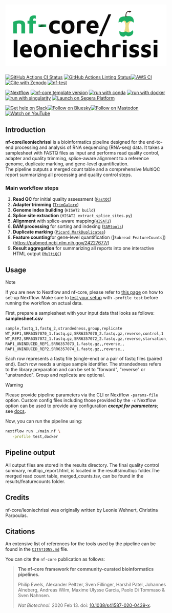 <h1>
  <picture>
    <source media="(prefers-color-scheme: dark)" srcset="docs/images/nf-core-leoniechrissi_logo_dark.png">
    <img alt="nf-core/leoniechrissi" src="docs/images/nf-core-leoniechrissi_logo_light.png">
  </picture>
</h1>

[![GitHub Actions CI Status](https://github.com/nf-core/leoniechrissi/actions/workflows/nf-test.yml/badge.svg)](https://github.com/nf-core/leoniechrissi/actions/workflows/nf-test.yml)
[![GitHub Actions Linting Status](https://github.com/nf-core/leoniechrissi/actions/workflows/linting.yml/badge.svg)](https://github.com/nf-core/leoniechrissi/actions/workflows/linting.yml)[![AWS CI](https://img.shields.io/badge/CI%20tests-full%20size-FF9900?labelColor=000000&logo=Amazon%20AWS)](https://nf-co.re/leoniechrissi/results)[![Cite with Zenodo](http://img.shields.io/badge/DOI-10.5281/zenodo.XXXXXXX-1073c8?labelColor=000000)](https://doi.org/10.5281/zenodo.XXXXXXX)
[![nf-test](https://img.shields.io/badge/unit_tests-nf--test-337ab7.svg)](https://www.nf-test.com)

[![Nextflow](https://img.shields.io/badge/version-%E2%89%A524.10.5-green?style=flat&logo=nextflow&logoColor=white&color=%230DC09D&link=https%3A%2F%2Fnextflow.io)](https://www.nextflow.io/)
[![nf-core template version](https://img.shields.io/badge/nf--core_template-3.3.2-green?style=flat&logo=nfcore&logoColor=white&color=%2324B064&link=https%3A%2F%2Fnf-co.re)](https://github.com/nf-core/tools/releases/tag/3.3.2)
[![run with conda](http://img.shields.io/badge/run%20with-conda-3EB049?labelColor=000000&logo=anaconda)](https://docs.conda.io/en/latest/)
[![run with docker](https://img.shields.io/badge/run%20with-docker-0db7ed?labelColor=000000&logo=docker)](https://www.docker.com/)
[![run with singularity](https://img.shields.io/badge/run%20with-singularity-1d355c.svg?labelColor=000000)](https://sylabs.io/docs/)
[![Launch on Seqera Platform](https://img.shields.io/badge/Launch%20%F0%9F%9A%80-Seqera%20Platform-%234256e7)](https://cloud.seqera.io/launch?pipeline=https://github.com/nf-core/leoniechrissi)

[![Get help on Slack](http://img.shields.io/badge/slack-nf--core%20%23leoniechrissi-4A154B?labelColor=000000&logo=slack)](https://nfcore.slack.com/channels/leoniechrissi)[![Follow on Bluesky](https://img.shields.io/badge/bluesky-%40nf__core-1185fe?labelColor=000000&logo=bluesky)](https://bsky.app/profile/nf-co.re)[![Follow on Mastodon](https://img.shields.io/badge/mastodon-nf__core-6364ff?labelColor=FFFFFF&logo=mastodon)](https://mstdn.science/@nf_core)[![Watch on YouTube](http://img.shields.io/badge/youtube-nf--core-FF0000?labelColor=000000&logo=youtube)](https://www.youtube.com/c/nf-core)

## Introduction

**nf-core/leoniechrissi** is a bioinformatics pipeline designed for the end-to-end processing and analysis of RNA sequencing (RNA-seq) data. It takes a samplesheet with FASTQ files as input and performs read quality control, adapter and quality trimming, splice-aware alignment to a reference genome, duplicate marking, and gene-level quantification.  
The pipeline outputs a merged count table and a comprehensive MultiQC report summarizing all processing and quality control steps.

<!-- TODO nf-core: Include a figure that guides the user through the major workflow steps. Many nf-core
     workflows use the "tube map" design for that. See https://nf-co.re/docs/guidelines/graphic_design/workflow_diagrams#examples for examples.   -->

### Main workflow steps
1. **Read QC** for initial quality assessment ([`FastQC`](https://www.bioinformatics.babraham.ac.uk/projects/fastqc/))
2. **Adapter trimming** ([`TrimGalore`](https://www.bioinformatics.babraham.ac.uk/projects/trim_galore/)) 
3. **Genome index building** (`HISAT2 build`)
4. **Splice site extraction** (`HISAT2 extract_splice_sites.py`)
5. **Alignment** with splice-aware mapping([`HISAT2`](https://daehwankimlab.github.io/hisat2/manual/))  
6. **BAM processing** for sorting and indexing ([`SAMtools`](https://www.htslib.org/)) 
7. **Duplicate marking** ([`Picard MarkDuplicates`](https://broadinstitute.github.io/picard/))
8. **Feature counting**for gene-level quantification  ([`Subread FeatureCounts`]) (https://pubmed.ncbi.nlm.nih.gov/24227677/)
9. **Result aggregation** for summarizing all reports into one interactive HTML output ([`MultiQC`](https://multiqc.info/))


## Usage

> [!NOTE]
> If you are new to Nextflow and nf-core, please refer to [this page](https://nf-co.re/docs/usage/installation) on how to set-up Nextflow. Make sure to [test your setup](https://nf-co.re/docs/usage/introduction#how-to-run-a-pipeline) with `-profile test` before running the workflow on actual data.

First, prepare a samplesheet with your input data that looks as follows: <br>
**samplesheet.csv**

```
sample,fastq_1,fastq_2,strandedness,group,replicate
WT_REP1,SRR6357070_1.fastq.gz,SRR6357070_2.fastq.gz,reverse,control,1
WT_REP2,SRR6357072_1.fastq.gz,SRR6357072_2.fastq.gz,reverse,starvation,2
RAP1_UNINDUCED_REP1,SRR6357073_1.fastq.gz,,reverse,,
RAP1_UNINDUCED_REP2,SRR6357074_1.fastq.gz,,reverse,,

```
Each row represents a fastq file (single-end) or a pair of fastq files (paired end). Each row needs a unique sample identifier. The strandedness refers to the library preparation and can be set to "forward", "reverse" or "unstranded". Group and replicate are optional.

> [!WARNING]
> Please provide pipeline parameters via the CLI or Nextflow `-params-file` option. Custom config files including those provided by the `-c` Nextflow option can be used to provide any configuration _**except for parameters**_; see [docs](https://nf-co.re/docs/usage/getting_started/configuration#custom-configuration-files).

Now, you can run the pipeline using:

<!-- TODO: run only with test profile? -->

```bash
nextflow run ./main.nf \
   -profile test,docker 
```

## Pipeline output

<!-- TODO: merged_counts.tsv is the final table we need, correct?-->
All output files are stored in the results directory.
The final quality control summary, multiqc_report.html, is located in the results/multiqc folder.The merged read count table, merged_counts.tsv, can be found in the results/featurecounts folder.

## Credits

nf-core/leoniechrissi was originally written by Leonie Wehnert, Christina Parpoulas.

## Citations

An extensive list of references for the tools used by the pipeline can be found in the [`CITATIONS.md`](CITATIONS.md) file.

You can cite the `nf-core` publication as follows:

> **The nf-core framework for community-curated bioinformatics pipelines.**
>
> Philip Ewels, Alexander Peltzer, Sven Fillinger, Harshil Patel, Johannes Alneberg, Andreas Wilm, Maxime Ulysse Garcia, Paolo Di Tommaso & Sven Nahnsen.
>
> _Nat Biotechnol._ 2020 Feb 13. doi: [10.1038/s41587-020-0439-x](https://dx.doi.org/10.1038/s41587-020-0439-x).
